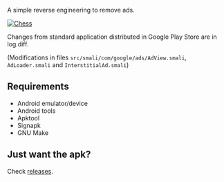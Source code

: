 A simple reverse engineering to remove ads.

[![Chess](https://img.shields.io/badge/Giganima-v3-green.svg)](https://play.google.com/store/apps/details?id=com.jetstartgames.chess)

Changes from standard application distributed in Google Play Store are in log.diff.

(Modifications in files `src/smali/com/google/ads/AdView.smali`, `AdLoader.smali` and `InterstitialAd.smali`)

## Requirements

- Android emulator/device
- Android tools
- Apktool
- Signapk
- GNU Make

## Just want the apk?
Check [releases](https://github.com/Arsukeey/chess-apk/releases).

